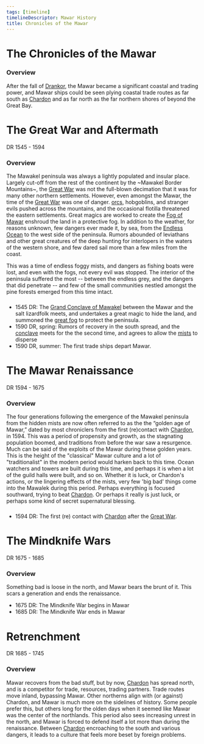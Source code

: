 ```yaml
---
tags: [timeline]
timelineDescriptor: Mawar History
title: Chronicles of the Mawar
---
```

# The Chronicles of the Mawar

### Overview
After the fall of [Drankor](<drankorian-era/drankorian-empire.md>), the Mawar became a significant coastal and trading power, and Mawar ships could be seen plying coastal trade routes as far south as [Chardon](<../gazetteer/west-coast/chardonian-empire/chardon/chardon.md>) and as far north as the far northern shores of beyond the Great Bay.

# The Great War and Aftermath
DR 1545 - 1594

### Overview
The Mawakel peninsula was always a lightly populated and insular place. Largely cut-off from the rest of the continent by the ~Mawakel Border Mountains~, the [Great War](<../events/1500s/great-war.md>) was not the full-blown decimation that it was for many other northern settlements. However, even amongst the Mawar, the time of the [Great War](<../events/1500s/great-war.md>) was one of danger. [orcs](<../species/children-of-the-embodied-gods/orcs/orcs.md>), hobgoblins, and stranger evils pushed across the mountains, and the occasional flotilla threatened the eastern settlements. Great magics are worked to create the [Fog of Mawar](<../events/1500s/fog-of-mawar.md>) enshroud the land in a protective fog. In addition to the weather, for reasons unknown, few dangers ever made it, by sea, from the [Endless Ocean](<../gazetteer/endless-ocean/endless-ocean.md>) to the west side of the peninsula. Rumors abounded of leviathans and other great creatures of the deep hunting for interlopers in the waters of the western shore, and few dared sail more than a few miles from the coast.

This was a time of endless foggy mists, and dangers as fishing boats were lost, and even with the fogs, not every evil was stopped. The interior of the peninsula suffered the most -- between the endless grey, and the dangers that did penetrate -- and few of the small communities nestled amongst the pine forests emerged from this time intact. 
###

* 1545 DR: The [Grand Conclave of Mawakel](<../events/1500s/1545/grand-conclave-of-mawakel.md>) between the Mawar and the salt lizardfolk meets, and undertakes a great magic to hide the land, and summoned the [great fog](<../events/1500s/fog-of-mawar.md>) to protect the peninsula.
* 1590 DR, spring: Rumors of recovery in the south spread, and the [conclave](<../events/1500s/1545/grand-conclave-of-mawakel.md>) meets for the the second time, and agrees to allow the [mists](<../events/1500s/fog-of-mawar.md>) to disperse
* 1590 DR, summer: The first trade ships depart Mawar.

# The Mawar Renaissance
DR 1594 - 1675
### Overview
The four generations following the emergence of the Mawakel peninsula from the hidden mists are now often referred to as the the “golden age of Mawar,” dated by most chroniclers from the first (re)contact with [Chardon](<../gazetteer/west-coast/chardonian-empire/chardon/chardon.md>), in 1594. This was a period of propensity and growth, as the stagnating population boomed, and traditions from before the war saw a resurgence. Much can be said of the exploits of the Mawar during these golden years. This is the height of the "classical" Mawar culture and a lot of "traditionalist" in the modern period would harken back to this time. Ocean watchers and towers are built during this time, and perhaps it is when a lot of the guild halls were built, and so on. Whether it is luck, or Chardon's actions, or the lingering effects of the mists, very few 'big bad' things come into the Mawalek during this period. Perhaps everything is focused southward, trying to beat [Chardon](<../gazetteer/west-coast/chardonian-empire/chardon/chardon.md>). Or perhaps it really is just luck, or perhaps some kind of secret supernatural blessing. 
###
* 1594 DR: The first (re) contact with [Chardon](<../gazetteer/west-coast/chardonian-empire/chardon/chardon.md>) after the [Great War](<../events/1500s/great-war.md>).

# The Mindknife Wars
DR 1675 - 1685

### Overview
Something bad is loose in the north, and Mawar bears the brunt of it. This scars a generation and ends the renaissance. 

- 1675 DR: The Mindknife War begins in Mawar
- 1685 DR: The Mindknife War ends in Mawar

# Retrenchment
DR 1685 - 1745
### Overview
Mawar recovers from the bad stuff, but by now, [Chardon](<../gazetteer/west-coast/chardonian-empire/chardon/chardon.md>) has spread north, and is a competitor for trade, resources, trading partners. Trade routes move inland, bypassing Mawar. Other northerns align with (or against) Chardon, and Mawar is much more on the sidelines of history. Some people prefer this, but others long for the olden days when it seemed like Mawar was the center of the northlands. This period also sees increasing unrest in the north, and Mawar is forced to defend itself a lot more than during the renaissance. Between [Chardon](<../gazetteer/west-coast/chardonian-empire/chardon/chardon.md>) encroaching to the south and various dangers, it leads to a culture that feels more beset by foreign problems.